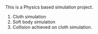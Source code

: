 This is a Physics based simulation project.
1. Cloth simulation
2. Soft body simulation
3. Collision achieved on cloth simulation. 
